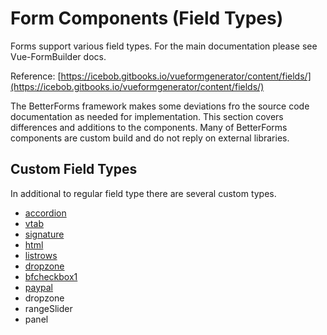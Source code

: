 # Form Components \(Field Types\)

Forms support various field types. For the main documentation please see Vue-FormBuilder docs.

Reference: [https://icebob.gitbooks.io/vueformgenerator/content/fields/](https://icebob.gitbooks.io/vueformgenerator/content/fields/)

The BetterForms framework makes some deviations fro the source code documentation as needed for implementation. This section covers differences and additions to the components. Many of BetterForms components are custom build and do not reply on external libraries. 

## Custom Field Types

In additional to regular field type there are several custom types.

* [accordion](https://github.com/DelfsEngineering/fm-betterforms/tree/1e5cebac9f0ebf84cd9c6da06db5abf75ae698ed/forms/addition-form-types/accordion.md)
* [vtab](../../../other-services/authentication.md)
* [signature](https://github.com/DelfsEngineering/fm-betterforms/tree/1e5cebac9f0ebf84cd9c6da06db5abf75ae698ed/forms/addition-form-types/signature.md)
* [html](https://github.com/DelfsEngineering/fm-betterforms/tree/1e5cebac9f0ebf84cd9c6da06db5abf75ae698ed/forms/addition-form-types/html.md)
* [listrows](https://github.com/DelfsEngineering/fm-betterforms/tree/1e5cebac9f0ebf84cd9c6da06db5abf75ae698ed/forms/addition-form-types/listrows.md)
* [dropzone](dropzone.md)
* [bfcheckbox1](https://github.com/DelfsEngineering/fm-betterforms/tree/1e5cebac9f0ebf84cd9c6da06db5abf75ae698ed/forms/addition-form-types/bfcheckbox1/README.md)
* [paypal](https://github.com/DelfsEngineering/fm-betterforms/tree/1e5cebac9f0ebf84cd9c6da06db5abf75ae698ed/forms/addition-form-types/paypal/README.md)
* dropzone
* rangeSlider
* panel

